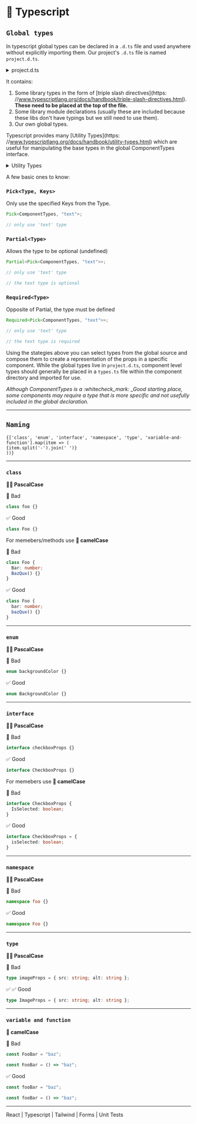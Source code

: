 # 📼 Typescript

## `Global types`

In typescript global types can be declared in a `.d.ts` file and used anywhere without explicitly importing them. Our project's `.d.ts` file is named `project.d.ts`.

<details>

<summary>project.d.ts</summary>

```typescript
enum GlobalConfigKey {
  ApigeeServiceHost,
  ApigeeServiceHostCC,
  ApiHost,
  AppInsightsKey,
  SITECORE_API_KEY,
  GoogleTagManagerId,
}

type GlobalConfig = {
  [key in keyof typeof GlobalConfigKey]?: string;
};

interface Window {
  globalConfig: GlobalConfig;
  angular?: any;
}

declare let globalConfig: GlobalConfig;

declare namespace JSS {
  import("@sitecore-jss/sitecore-jss-react");
  import { Text } from "@sitecore-jss/sitecore-jss-react";

  type Field<
    Component extends (...args: any) => any,
    Key extends Parameters<Component>[0] = "field"
  > = Pick<Parameters<Component>[0], Key>[Key];

  export type LinkField = {
    value: {
      [K in
        | "href"
        | "id"
        | "querystring"
        | "text"
        | "title"
        | "target"
        | "class"
        | "url"
        | "linktype"]?: string;
    };
    editable?: string;
    editableFirstPart?: string;
    editableLastPart?: string;
  };

  type ImageField = {
    value?: {
      [K in "alt" | "height" | "src" | "width"]?: string;
    };
    editable?: string;
  };

  type TextField = Field<typeof Text>;

  export type { LinkField, ImageField, TextField };
}
```

</details>

It contains:

1. Some library types in the form of \[triple slash directives]\(https: //www.typescriptlang.org/docs/handbook/triple-slash-directives.html). **These need to be placed at the top of the file.**
2. Some library module declarations (usually these are included because these libs don't have typings but we still need to use them).
3. Our own global types.

Typescript provides many \[Utility Types]\(https: //www.typescriptlang.org/docs/handbook/utility-types.html) which are useful for manipulating the base types in the global ComponentTypes interface.

<details>

<summary>Utility Types</summary>

#### TypeScript: Documentation - Utility Types

**Excerpt**

Types which are globally included in TypeScript

---

TypeScript provides several utility types to facilitate common type transformations. These utilities are available globally.

**`Partial<Type>`**

Released:\
\[2.1]\(https: //www.typescriptlang.org/docs/handbook/release-notes/typescript-2-1.html#partial-readonly-record-and-pick)

constructs a type with all properties of `Type` set to optional. This utility will return a type that represents all subsets of a given type.

**Example**

```
tsinterface Todo {  title: string;  description: string;}function updateTodo(todo: Todo, fieldsToUpdate: Partial<Todo>) {  return { ...todo, ...fieldsToUpdate };}
const todo1 = {  title: "organize desk",  description: "clear clutter",};
const todo2 = updateTodo(todo1, {  description: "throw out trash",});Try
```

**`Required<Type>`**

Released:\
\[2.8]\(https: //www.typescriptlang.org/docs/handbook/release-notes/typescript-2-8.html#improved-control-over-mapped-type-modifiers)

constructs a type consisting of all properties of `Type` set to required. The opposite of \[`Partial`]\(https: //www.typescriptlang.org/docs/handbook/utility-types.html#partialtype).

**Example**

```
tsinterface Props {  a?: number;  b?: string;}
const obj: Props = { a: 5 };
const obj2: Required<Props> = { a: 5 };Property 'b' is missing in type '{ a: number; }' but required in type 'Required<Props>'.2741Property 'b' is missing in type '{ a: number; }' but required in type 'Required<Props>'.Try
```

**`Readonly<Type>`**

Released:\
\[2.1]\(https: //www.typescriptlang.org/docs/handbook/release-notes/typescript-2-1.html#partial-readonly-record-and-pick)

constructs a type with all properties of `Type` set to `readonly`, meaning the properties of the constructed type cannot be reassigned.

**Example**

```
tsinterface Todo {  title: string;}
const todo: Readonly<Todo> = {  title: "Delete inactive users",};todo.title = "Hello";Cannot assign to 'title' because it is a read-only property.2540Cannot assign to 'title' because it is a read-only property.Try
```

This utility is useful for representing assignment expressions that will fail at runtime (i.e. when attempting to reassign properties of a \[frozen object]\(https: //developer.mozilla.org/docs/Web/JavaScript/Reference/Global_Objects/Object/freeze)).

**`Object.freeze`**

```
tsfunction freeze<Type>(obj: Type): Readonly<Type>;
```

**`Record<Keys, Type>`**

Released:\
\[2.1]\(https: //www.typescriptlang.org/docs/handbook/release-notes/typescript-2-1.html#partial-readonly-record-and-pick)

constructs an object type whose property keys are `Keys` and whose property values are `Type`. This utility can be used to map the properties of a type to another type.

**Example**

```
tsinterface CatInfo {  age: number;  breed: string;}type CatName = "miffy" | "boris" | "mordred";
const cats: Record<CatName, CatInfo> = {  miffy: { age: 10, breed: "Persian" },  boris: { age: 5, breed: "Maine Coon" },  mordred: { age: 16, breed: "British Shorthair" },};cats.boris;
const cats: Record<CatName, CatInfo>Try
```

**`Pick<Type, Keys>`**

Released:\
\[2.1]\(https: //www.typescriptlang.org/docs/handbook/release-notes/typescript-2-1.html#partial-readonly-record-and-pick)

constructs a type by picking the set of properties `Keys` (string literal or union of string literals) from `Type`.

**Example**

```
tsinterface Todo {  title: string;  description: string;  completed: boolean;}type TodoPreview = Pick<Todo, "title" | "completed">;
const todo: TodoPreview = {  title: "Clean room",  completed: false,};todo;
const todo: TodoPreviewTry
```

**`Omit<Type, Keys>`**

Released:\
\[3.5]\(https: //www.typescriptlang.org/docs/handbook/release-notes/typescript-3-5.html#the-omit-helper-type)

constructs a type by picking all properties from `Type` and then removing `Keys` (string literal or union of string literals).

**Example**

```
tsinterface Todo {  title: string;  description: string;  completed: boolean;  createdAt: number;}type TodoPreview = Omit<Todo, "description">;
const todo: TodoPreview = {  title: "Clean room",  completed: false,  createdAt: 1615544252770,};todo;
const todo: TodoPreviewtype TodoInfo = Omit<Todo, "completed" | "createdAt">;
const todoInfo: TodoInfo = {  title: "Pick up kids",  description: "Kindergarten closes at 5pm",};todoInfo;
const todoInfo: TodoInfoTry
```

**`Exclude<UnionType, ExcludedMembers>`**

Released:\
\[2.8]\(https: //www.typescriptlang.org/docs/handbook/release-notes/typescript-2-8.html#predefined-conditional-types)

constructs a type by excluding from `UnionType` all union members that are assignable to `ExcludedMembers`.

**Example**

```
tstype T0 = Exclude<"a" | "b" | "c", "a">;     type T0 = "b" | "c"type T1 = Exclude<"a" | "b" | "c", "a" | "b">;     type T1 = "c"type T2 = Exclude<string | number | (() => void), Function>;     type T2 = string | numberTry
```

Released:\
\[2.8]\(https: //www.typescriptlang.org/docs/handbook/release-notes/typescript-2-8.html#predefined-conditional-types)

constructs a type by extracting from `Type` all union members that are assignable to `Union`.

**Example**

```
tstype T0 = Extract<"a" | "b" | "c", "a" | "f">;     type T0 = "a"type T1 = Extract<string | number | (() => void), Function>;     type T1 = () => voidTry
```

**`NonNullable<Type>`**

Released:\
\[2.8]\(https: //www.typescriptlang.org/docs/handbook/release-notes/typescript-2-8.html#predefined-conditional-types)

constructs a type by excluding `null` and `undefined` from `Type`.

**Example**

```
tstype T0 = NonNullable<string | number | undefined>;     type T0 = string | numbertype T1 = NonNullable<string[] | null | undefined>;     type T1 = string[]Try
```

**`Parameters<Type>`**

Released:\
\[3.1]\(https: //github.com/microsoft/TypeScript/pull/26243)

constructs a tuple type from the types used in the parameters of a function type `Type`.

**Example**

```
tsdeclare function f1(arg: { a: number; b: string }): void;type T0 = Parameters<() => string>;     type T0 = []type T1 = Parameters<(s: string) => void>;     type T1 = [s: string]type T2 = Parameters<<T>(arg: T) => T>;     type T2 = [arg: unknown]type T3 = Parameters<typeof f1>;     type T3 = [arg: {
    a: number;
    b: string;
}]type T4 = Parameters<any>;     type T4 = unknown[]type T5 = Parameters<never>;     type T5 = nevertype T6 = Parameters<string>;Type 'string' does not satisfy the
constraint '(...args: any) => any'.2344Type 'string' does not satisfy the
constraint '(...args: any) => any'.     type T6 = nevertype T7 = Parameters<Function>;Type 'Function' does not satisfy the
constraint '(...args: any) => any'.
  Type 'Function' provides no match for the signature '(...args: any): any'.2344Type 'Function' does not satisfy the
constraint '(...args: any) => any'.
  Type 'Function' provides no match for the signature '(...args: any): any'.     type T7 = neverTry
```

**\`**

constructorParameters\`

Released:\
\[3.1]\(https: //github.com/microsoft/TypeScript/pull/26243)

constructs a tuple or array type from the types of a constructor function type. It produces a tuple type with all the parameter types (or the type `never` if `Type` is not a function).

**Example**

```
tstype T0 =
constructorParameters<Error
constructor>;     type T0 = [message?: string]type T1 =
constructorParameters<Function
constructor>;     type T1 = string[]type T2 =
constructorParameters<RegExp
constructor>;     type T2 = [pattern: string | RegExp, flags?: string]type T3 =
constructorParameters<any>;     type T3 = unknown[]type T4 =
constructorParameters<Function>;Type 'Function' does not satisfy the
constraint 'abstract new (...args: any) => any'.
  Type 'Function' provides no match for the signature 'new (...args: any): any'.2344Type 'Function' does not satisfy the
constraint 'abstract new (...args: any) => any'.
  Type 'Function' provides no match for the signature 'new (...args: any): any'.     type T4 = neverTry
```

**`ReturnType<Type>`**

Released:\
\[2.8]\(https: //www.typescriptlang.org/docs/handbook/release-notes/typescript-2-8.html#predefined-conditional-types)

constructs a type consisting of the return type of function `Type`.

**Example**

```
tsdeclare function f1(): { a: number; b: string };type T0 = ReturnType<() => string>;     type T0 = stringtype T1 = ReturnType<(s: string) => void>;     type T1 = voidtype T2 = ReturnType<<T>() => T>;     type T2 = unknowntype T3 = ReturnType<<T extends U, U extends number[]>() => T>;     type T3 = number[]type T4 = ReturnType<typeof f1>;     type T4 = {
    a: number;
    b: string;
}type T5 = ReturnType<any>;     type T5 = anytype T6 = ReturnType<never>;     type T6 = nevertype T7 = ReturnType<string>;Type 'string' does not satisfy the
constraint '(...args: any) => any'.2344Type 'string' does not satisfy the
constraint '(...args: any) => any'.     type T7 = anytype T8 = ReturnType<Function>;Type 'Function' does not satisfy the
constraint '(...args: any) => any'.
  Type 'Function' provides no match for the signature '(...args: any): any'.2344Type 'Function' does not satisfy the
constraint '(...args: any) => any'.
  Type 'Function' provides no match for the signature '(...args: any): any'.     type T8 = anyTry
```

**`InstanceType<Type>`**

Released:\
\[2.8]\(https: //www.typescriptlang.org/docs/handbook/release-notes/typescript-2-8.html#predefined-conditional-types)

constructs a type consisting of the instance type of a constructor function in `Type`.

**Example**

```
tsclass C {  x = 0;  y = 0;}type T0 = InstanceType<typeof C>;     type T0 = Ctype T1 = InstanceType<any>;     type T1 = anytype T2 = InstanceType<never>;     type T2 = nevertype T3 = InstanceType<string>;Type 'string' does not satisfy the
constraint 'abstract new (...args: any) => any'.2344Type 'string' does not satisfy the
constraint 'abstract new (...args: any) => any'.     type T3 = anytype T4 = InstanceType<Function>;Type 'Function' does not satisfy the
constraint 'abstract new (...args: any) => any'.
  Type 'Function' provides no match for the signature 'new (...args: any): any'.2344Type 'Function' does not satisfy the
constraint 'abstract new (...args: any) => any'.
  Type 'Function' provides no match for the signature 'new (...args: any): any'.     type T4 = anyTry
```

**`ThisParameterType<Type>`**

Released:\
\[3.3]\(https: //github.com/microsoft/TypeScript/pull/28920)

Extracts the type of the \[this]\(https: //www.typescriptlang.org/docs/handbook/functions.html#this-parameters) parameter for a function type, or \[unknown]\(https: //www.typescriptlang.org/docs/handbook/release-notes/typescript-3-0.html#new-unknown-top-type) if the function type has no `this` parameter.

**Example**

```
tsfunction toHex(this: Number) {  return this.toString(16);}function numberToString(n: ThisParameterType<typeof toHex>) {  return toHex.apply(n);}Try
```

**`OmitThisParameter<Type>`**

Released:\
\[3.3]\(https: //github.com/microsoft/TypeScript/pull/28920)

Removes the \[`this`]\(https: //www.typescriptlang.org/docs/handbook/functions.html#this-parameters) parameter from `Type`. If `Type` has no explicitly declared `this` parameter, the result is simply `Type`. Otherwise, a new function type with no `this` parameter is created from `Type`. Generics are erased and only the last overload signature is propagated into the new function type.

**Example**

```
tsfunction toHex(this: Number) {  return this.toString(16);}
const fiveToHex: OmitThisParameter<typeof toHex> = toHex.bind(5);console.log(fiveToHex());Try
```

**`ThisType<Type>`**

Released:\
\[2.3]\(https: //github.com/microsoft/TypeScript/pull/14141)

This utility does not return a transformed type. Instead, it serves as a marker for a contextual \[`this`]\(https: //www.typescriptlang.org/docs/handbook/functions.html#this) type. Note that the \[`noImplicitThis`]\(https: //www.typescriptlang.org/tsconfig#noImplicitThis) flag must be enabled to use this utility.

**Example**

```
tstype ObjectDescriptor<D, M> = {  data?: D;  methods?: M & ThisType<D & M>;
// Type of 'this' in methods is D & M};function makeObject<D, M>(desc: ObjectDescriptor<D, M>): D & M {  let data: object = desc.data || {};  let methods: object = desc.methods || {};  return { ...data, ...methods } as D & M;}let obj = makeObject({  data: { x: 0, y: 0 },  methods: {    moveBy(dx: number, dy: number) {      this.x += dx;
// Strongly typed this      this.y += dy;
// Strongly typed this    },  },});obj.x = 10;obj.y = 20;obj.moveBy(5, 5);Try
```

In the example above, the `methods` object in the argument to `makeObject` has a contextual type that includes `ThisType<D & M>` and therefore the type of \[this]\(https: //www.typescriptlang.org/docs/handbook/functions.html#this) in methods within the `methods` object is `{ x: number, y: number } & { moveBy(dx: number, dy: number): number }`. Notice how the type of the `methods` property simultaneously is an inference target and a source for the `this` type in methods.

The `ThisType<T>` marker interface is simply an empty interface declared in `lib.d.ts`. Beyond being recognized in the contextual type of an object literal, the interface acts like any empty interface.

**Intrinsic String Manipulation Types**

**`Uppercase<StringType>`**

**`Lowercase<StringType>`**

**`Capitalize<StringType>`**

**`Uncapitalize<StringType>`**

To help with string manipulation around template string literals, TypeScript includes a set of types which can be used in string manipulation within the type system. You can find those in the \[Template Literal Types]\(https: //www.typescriptlang.org/docs/handbook/2/template-literal-types.html#uppercasestringtype) documentation.

</details>

A few basic ones to know:

### `Pick<Type, Keys>`

Only use the specified Keys from the Type.

```ts
Pick<ComponentTypes, "text">;

// only use 'text' type
```

### `Partial<Type>`

Allows the type to be optional (undefined)

```ts
Partial<Pick<ComponentTypes, "text">>;

// only use 'text' type

// the text type is optional
```

### `Required<Type>`

Opposite of Partial, the type must be defined

```ts
Required<Pick<ComponentTypes, "text">>;

// only use 'text' type

// the text type is required
```

Using the stategies above you can select types from the global source and compose them to create a representation of the props in a specific component. While the global types live in `project.d.ts`, component level types should generally be placed in a `types.ts` file within the component directory and imported for use.

_Although ComponentTypes is a_ :white*check_mark: \_Good starting place, some components may require a type that is more specific and not usefully included in the global declaration.*

---

## `Naming`

```
{['class', 'enum', 'interface', 'namespace', 'type', 'variable-and-function'].map(item => (
{item.split('-').join(' ')}
))}
```

---

### `class`

**🧑‍🔬 PascalCase**

:no_entry_sign: Bad

```ts
class foo {}
```

:white_check_mark: Good

```ts
class Foo {}
```

For memebers/methods use **🐪 camelCase**

:no_entry_sign: Bad

```ts
class Foo {
  Bar: number;
  BazQux() {}
}
```

:white_check_mark: Good

```ts
class Foo {
  bar: number;
  bazQux() {}
}
```

---

### `enum`

**🧑‍🔬 PascalCase**

:no_entry_sign: Bad

```ts
enum backgroundColor {}
```

:white_check_mark: Good

```ts
enum BackgroundColor {}
```

---

### `interface`

**🧑‍🔬 PascalCase**

:no_entry_sign: Bad

```ts
interface checkboxProps {}
```

:white_check_mark: Good

```ts
interface CheckboxProps {}
```

For memebers use **🐪 camelCase**

:no_entry_sign: Bad

```ts
interface CheckboxProps {
  IsSelected: boolean;
}
```

:white_check_mark: Good

```ts
interface CheckboxProps = {
  isSelected: boolean;
}
```

---

### `namespace`

**🧑‍🔬 PascalCase**

:no_entry_sign: Bad

```ts
namespace foo {}
```

:white_check_mark: Good

```ts
namespace Foo {}
```

---

### `type`

**🧑‍🔬 PascalCase**

:no_entry_sign: Bad

```ts
type imageProps = { src: string; alt: string };
```

✅ :white_check_mark: Good

```ts
type ImageProps = { src: string; alt: string };
```

---

### `variable and function`

**🐪 camelCase**

:no_entry_sign: Bad

```ts
const FooBar = "baz";

const FooBar = () => "baz";
```

:white_check_mark: Good

```ts
const fooBar = "baz";

const fooBar = () => "baz";
```

---

React | Typescript | Tailwind | Forms | Unit Tests
